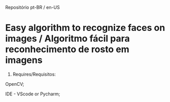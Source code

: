 Repositório pt-BR / en-US

# Easy algorithm to recognize faces on images / Algoritmo fácil para reconhecimento de rosto em imagens


1. Requires/Requisitos: 

OpenCV;

IDE - VScode or Pycharm;

